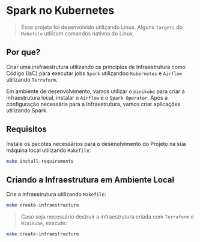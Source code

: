 # Spark no Kubernetes
>  Esse projeto foi desenvolvido utilizando Linux. Alguns `Targets` do `Makefile` utilizam comandos nativos do Linux.

## Por que?
Criar uma insfraestrutura utilizando os princípios de Infraestrutura como Código (IaC) para executar jobs `Spark` utilizandoo `Kubernetes` e `Airflow` utilizando `Terraform`.

Em ambiente de desenvolvimento, vamos utilizar o `minikube` para criar a infraestrutura local, instalar o `Airflow` e o `Spark Operator`. Após a configuração necessária para a Infraestrutura, vamos criar aplicações utilizando Spark.

## Requisitos
Instale os pacotes necessários para o desenolvimento do Projeto na sua máquina local utilizando `Makefile`:
```bash
make install-requirements
```

## Criando a Infraestrutura em Ambiente Local
Crie a infraestrutura utilizando `Makefile`:
```bash
make create-infraestructure
```

> Caso seja necessário destruir a infraestrutura criada com `Terraform` e `Minikube`, execute:
```bash
make create-infraestructure
```
